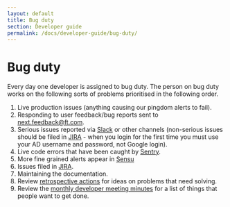 ```yaml
---
layout: default
title: Bug duty
section: Developer guide
permalink: /docs/developer-guide/bug-duty/
---
```


# Bug duty

Every day one developer is assigned to bug duty.  The person on bug duty works
on the following sorts of problems prioritised in the following order.

1. Live production issues (anything causing our pingdom alerts to fail).
1. Responding to user feedback/bug reports sent to [next.feedback@ft.com](https://groups.google.com/a/ft.com/forum/#!forum/next.feedback).
1. Serious issues reported via
[Slack](https://financialtimes.slack.com/messages/ft-next/) or other channels
(non-serious issues should be filed in [JIRA](https://jira.ft.com/browse/NFT) - when you login for the first time you must use your AD username and password, not Google login).
1. Live code errors that have been caught by
[Sentry](https://app.getsentry.com/nextftcom/).
1. More fine grained alerts appear in [Sensu](http://sensu.ft.com)
1. Issues filed in [JIRA](https://jira.ft.com/browse/NFT).
1. Maintaining the documentation.
1. Review [retrospective actions](https://docs.google.com/document/d/1Xk0EN824hOVTXXgbbPXoxJp3qGcnFHZ0k-DW0HZ62zk/edit) for ideas on problems that need solving.
1. Review the [monthly developer meeting minutes](https://docs.google.com/document/d/1_5BVMINvi4JvET3Ue17EJdDihb5Q2UVlfKcDFlfLENY/edit) for a list of things that people want to get done.
